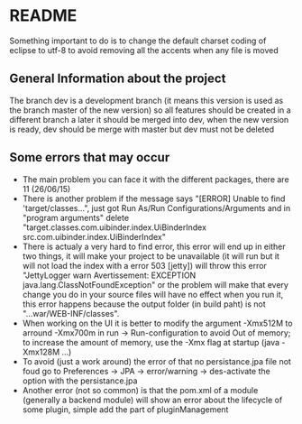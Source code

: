# README #

Something important to do is to change the default charset coding of eclipse to utf-8 to avoid removing all the accents when any file is moved

## General Information about the project
The branch dev is a development branch (it means this version is used as the branch master of the new version) so all features should be created in a different branch a later it should be merged into dev, when the new version is ready, dev should be merge with master but dev must not be deleted

## Some errors that may occur
* The main problem you can face it with the different packages, there are 11 (26/06/15)
* There is another problem if the message says "[ERROR] Unable to find 'target/classes...", just got Run As/Run Configurations/Arguments and in "program arguments" delete "target.classes.com.uibinder.index.UiBinderIndex src.com.uibinder.index.UiBinderIndex"
* There is actualy a very hard to find error, this error will end up in either two things, it will make your project to be unavailable (it will run but it will not load the index with a error 503 [jetty]) will throw this error "JettyLogger warn Avertissement: EXCEPTION java.lang.ClassNotFoundException" or the problem will make that every change you do in your source files will have no effect when you run it, this error happens because the output folder (in build paht) is not "...war/WEB-INF/classes".
* When working on the UI it is better to modify the argument -Xmx512M to arround -Xmx700m in run -> Run-configuration to avoid Out of memory; to increase the amount of memory, use the -Xmx flag at startup (java -Xmx128M ...)
* To avoid (just a work around) the error of that no persistance.jpa file not foud go to Preferences -> JPA -> error/warning  -> des-activate the option with the persistance.jpa 
* Another error (not so common) is that the pom.xml of a module (generally a backend module) will show an error about the lifecycle of some plugin, simple add the part of pluginManagement
